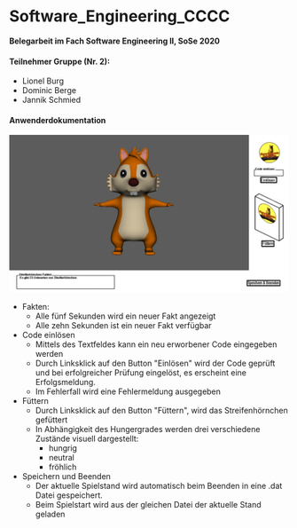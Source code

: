 # Software_Engineering_CCCC

**Belegarbeit im Fach Software Engineering II, SoSe 2020**

#### Teilnehmer Gruppe (Nr. 2):

* Lionel Burg
* Dominic Berge
* Jannik Schmied

#### Anwenderdokumentation

![](./Dokumenteordner/Misc/CCCC_GUI_proto.png)

* Fakten: 
    * Alle fünf Sekunden wird ein neuer Fakt angezeigt
    * Alle zehn Sekunden ist ein neuer Fakt verfügbar
* Code einlösen
    * Mittels des Textfeldes kann ein neu erworbener Code eingegeben werden
    * Durch Linksklick auf den Button "Einlösen" wird der Code geprüft und bei erfolgreicher Prüfung eingelöst, es erscheint eine Erfolgsmeldung.
    * Im Fehlerfall wird eine Fehlermeldung ausgegeben
* Füttern
    * Durch Linksklick auf den Button "Füttern", wird das Streifenhörnchen gefüttert
    * In Abhängigkeit des Hungergrades werden drei verschiedene Zustände visuell dargestellt:
        * hungrig
        * neutral
        * fröhlich
* Speichern und Beenden
    * Der aktuelle Spielstand wird automatisch beim Beenden in eine .dat Datei gespeichert.
    * Beim Spielstart wird aus der gleichen Datei der aktuelle Stand geladen 
